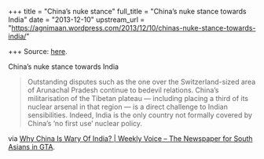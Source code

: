 +++
title = "China’s nuke stance"
full_title = "China’s nuke stance towards India"
date = "2013-12-10"
upstream_url = "https://agnimaan.wordpress.com/2013/12/10/chinas-nuke-stance-towards-india/"

+++
Source: [here](https://agnimaan.wordpress.com/2013/12/10/chinas-nuke-stance-towards-india/).

China’s nuke stance towards India

> Outstanding disputes such as the one over the Switzerland-sized area
> of Arunachal Pradesh continue to bedevil relations. China’s
> militarisation of the Tibetan plateau — including placing a third of
> its nuclear arsenal in that region — is a direct challenge to Indian
> sensibilities. Indeed, India is the only country not formally covered
> by China’s ‘no first use’ nuclear policy.

via [Why China Is Wary Of India? \| Weekly Voice – The Newspaper for
South Asians in
GTA](http://www.weeklyvoice.com/readers-letters/why-china-is-wary-of-india/).

